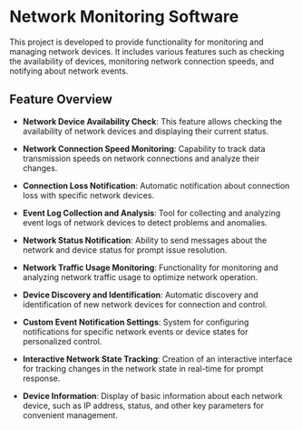 # Network Monitoring Software

This project is developed to provide functionality for monitoring and managing network devices. It includes various features such as checking the availability of devices, monitoring network connection speeds, and notifying about network events.

## Feature Overview

- **Network Device Availability Check**: This feature allows checking the availability of network devices and displaying their current status.

- **Network Connection Speed Monitoring**: Capability to track data transmission speeds on network connections and analyze their changes.

- **Connection Loss Notification**: Automatic notification about connection loss with specific network devices.

- **Event Log Collection and Analysis**: Tool for collecting and analyzing event logs of network devices to detect problems and anomalies.

- **Network Status Notification**: Ability to send messages about the network and device status for prompt issue resolution.

- **Network Traffic Usage Monitoring**: Functionality for monitoring and analyzing network traffic usage to optimize network operation.

- **Device Discovery and Identification**: Automatic discovery and identification of new network devices for connection and control.

- **Custom Event Notification Settings**: System for configuring notifications for specific network events or device states for personalized control.

- **Interactive Network State Tracking**: Creation of an interactive interface for tracking changes in the network state in real-time for prompt response.

- **Device Information**: Display of basic information about each network device, such as IP address, status, and other key parameters for convenient management.
